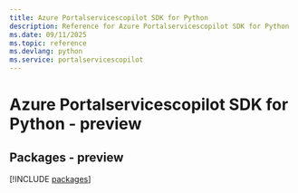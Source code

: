 ```yaml
---
title: Azure Portalservicescopilot SDK for Python
description: Reference for Azure Portalservicescopilot SDK for Python
ms.date: 09/11/2025
ms.topic: reference
ms.devlang: python
ms.service: portalservicescopilot
---
```

# Azure Portalservicescopilot SDK for Python - preview
## Packages - preview
[!INCLUDE [packages](portalservicescopilot-index.md)]